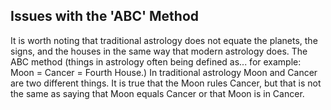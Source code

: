 ## Issues with the 'ABC' Method
It is worth noting that traditional astrology does not equate the planets, the signs, and the houses in the same way that modern astrology does. The ABC method (things in astrology often being defined as... for example: Moon = Cancer = Fourth House.) In traditional astrology Moon and Cancer are two different things. It is true that the Moon rules Cancer, but that is not the same as saying that Moon equals Cancer or that Moon is in Cancer.